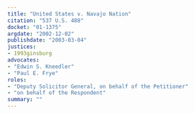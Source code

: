```yaml
---
title: "United States v. Navajo Nation"
citation: "537 U.S. 488"
docket: "01-1375"
argdate: "2002-12-02"
publishdate: "2003-03-04"
justices:
- 1993ginsburg
advocates:
- "Edwin S. Kneedler"
- "Paul E. Frye"
roles:
- "Deputy Solicitor General, on behalf of the Petitioner"
- "on behalf of the Respondent"
summary: ""
---
```


